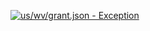 [![us/wv/grant.json - Exception](https://img.shields.io/badge/us/wv/grant.json-Exception-red)](https://github.com/openaddresses/openaddresses/tree/master/sources/us/wv/grant.json)